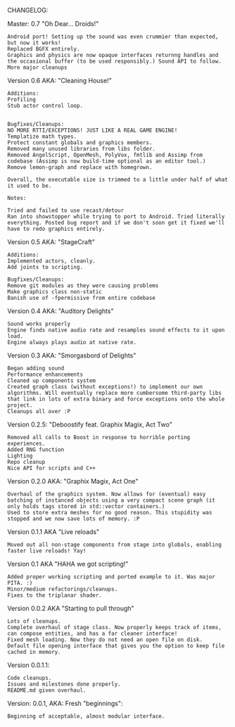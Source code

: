 CHANGELOG:

Master: 0.7 "Oh Dear... Droids!"
```
Android port! Setting up the sound was even crummier than expected, but now it works!
Replaced BGFX entirely.
Graphics and physics are now opaque interfaces returnng handles and the occasional buffer (to be used responsibly.) Sound API to follow.
More major cleanups
```

Version 0.6 AKA: "Cleaning House!"
```
Additions:
Profiling
Stub actor control loop.


Bugfixes/Cleanups:
NO MORE RTTI/EXCEPTIONS! JUST LIKE A REAL GAME ENGINE!
Templatize math types.
Protect constant globals and graphics members.
Removed many unused libraries from libs folder.
Removed AngelScript, OpenMesh, PolyVox, fmtlib and Assimp from codebase (Assimp is now build-time optional as an editor tool.)
Remove lemon-graph and replace with homegrown.

Overall, the executable size is trimmed to a little under half of what it used to be.

Notes:

Tried and failed to use recast/detour
Ran into showstopper while trying to port to Android. Tried literally everything. Posted bug report and if we don't soon get it fixed we'll have to redo graphics entirely.
```


Version 0.5 AKA: "StageCraft"
```
Additions:
Implemented actors, cleanly.
Add joints to scripting.

Bugfixes/Cleanups:
Remove git modules as they were causing problems
Make graphics class non-static
Banish use of -fpermissive from entire codebase
```


Version 0.4 AKA: "Auditory Delights"
```
Sound works properly
Engine finds native audio rate and resamples sound effects to it upon load.
Engine always plays audio at native rate.
```


Version 0.3 AKA: "Smorgasbord of Delights"
```
Began adding sound
Performance enhancements
Cleaned up components system
Created graph class (without exceptions!) to implement our own algorithms. Will eventually replace more cumbersome third-party libs that link in lots of extra binary and force exceptions onto the whole project.
Cleanups all over :P
```

Version 0.2.5: "Deboostify feat. Graphix Magix, Act Two"
```
Removed all calls to Boost in response to horrible porting experiences.
Added RNG function
Lighting
Repo cleanup
Nice API for scripts and C++
```

Version 0.2.0 AKA: "Graphix Magix, Act One"
```
Overhaul of the graphics system. Now allows for (eventual) easy batching of instanced objects using a very compact scene graph (it only holds tags stored in std::vector containers.)
Used to store extra meshes for no good reason. This stupidity was stopped and we now save lots of memory. :P
```

Version 0.1.1 AKA "Live reloads"
```
Moved out all non-stage components from stage into globals, enabling faster live reloads! Yay!
```

Version 0.1 AKA "HAHA we got scripting!"
```
Added proper working scripting and ported example to it. Was major PITA. :)
Minor/medium refactorings/cleanups.
Fixes to the triplanar shader.
```

Version 0.0.2 AKA "Starting to pull through"
```
Lots of cleanups.
Complete overhaul of stage class. Now properly keeps track of items, can compose entities, and has a far cleaner interface!
Fixed mesh loading. Now they do not need an open file on disk.
Default file opening interface that gives you the option to keep file cached in memory.
```

Version 0.0.1.1:
```
Code cleanups.
Issues and milestones done properly.
README.md given overhaul.
```

Version: 0.0.1, AKA: Fresh "beginnings":
```
Beginning of acceptable, almost modular interface.
```
